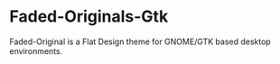 # Faded-Originals-Gtk
Faded-Original is a Flat Design theme for GNOME/GTK based desktop environments.
